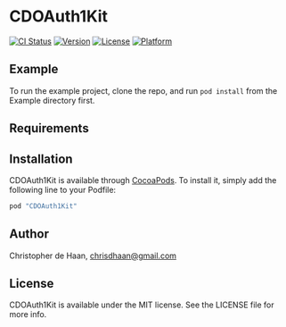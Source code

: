 # CDOAuth1Kit

[![CI Status](http://img.shields.io/travis/chrisdhaan/CDOAuth1Kit.svg?style=flat)](https://travis-ci.org/chrisdhaan/CDOAuth1Kit)
[![Version](https://img.shields.io/cocoapods/v/CDOAuth1Kit.svg?style=flat)](http://cocoapods.org/pods/CDOAuth1Kit)
[![License](https://img.shields.io/cocoapods/l/CDOAuth1Kit.svg?style=flat)](http://cocoapods.org/pods/CDOAuth1Kit)
[![Platform](https://img.shields.io/cocoapods/p/CDOAuth1Kit.svg?style=flat)](http://cocoapods.org/pods/CDOAuth1Kit)

## Example

To run the example project, clone the repo, and run `pod install` from the Example directory first.

## Requirements

## Installation

CDOAuth1Kit is available through [CocoaPods](http://cocoapods.org). To install
it, simply add the following line to your Podfile:

```ruby
pod "CDOAuth1Kit"
```

## Author

Christopher de Haan, chrisdhaan@gmail.com

## License

CDOAuth1Kit is available under the MIT license. See the LICENSE file for more info.
